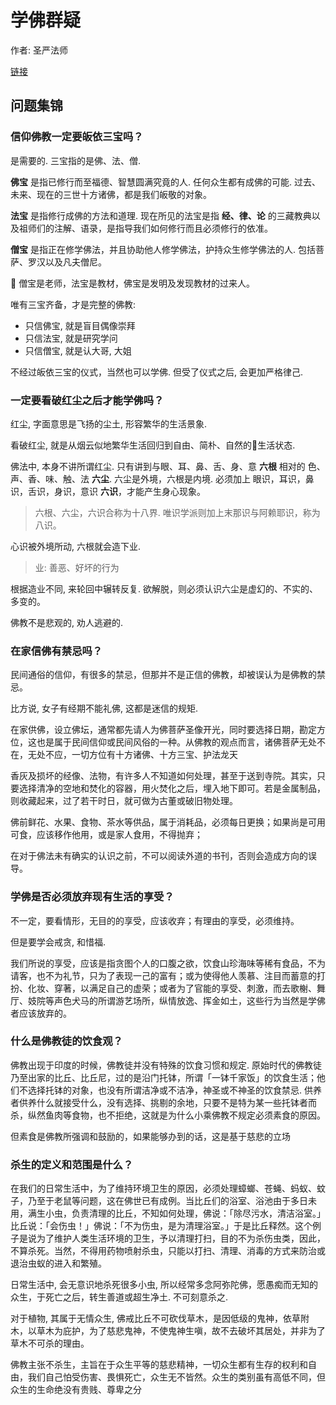 # 学佛群疑

作者: 圣严法师

[链接](http://www.fomen123.com/fo/zhuanji/xfqy/index.html)

## 问题集锦

### 信仰佛教一定要皈依三宝吗？　

是需要的.  三宝指的是佛、法、僧.

**佛宝** 是指已修行而至福德、智慧圆满究竟的人.  任何众生都有成佛的可能.  过去、未来、现在的三世十方诸佛，都是我们皈敬的对象。

**法宝** 是指修行成佛的方法和道理.  现在所见的法宝是指 **经、律、论** 的三藏教典以及祖师们的注解、语录，是指导我们如何修行而且必须修行的依准。　

**僧宝** 是指正在修学佛法，并且协助他人修学佛法，护持众生修学佛法的人.  包括菩萨、罗汉以及凡夫僧尼。

🌰 僧宝是老师，法宝是教材，佛宝是发明及发现教材的过来人。

唯有三宝齐备，才是完整的佛教:
* 只信佛宝, 就是盲目偶像崇拜
* 只信法宝, 就是研究学问
* 只信僧宝, 就是认大哥, 大姐

不经过皈依三宝的仪式，当然也可以学佛.  但受了仪式之后, 会更加严格律己.

### 一定要看破红尘之后才能学佛吗？

红尘, 字面意思是飞扬的尘土, 形容繁华的生活景象.

看破红尘, 就是从烟云似地繁华生活回归到自由、简朴、自然的生活状态.

佛法中, 本身不讲所谓红尘.  只有讲到与眼、耳、鼻、舌、身、意 **六根** 相对的 色、声、香、味、触、法 **六尘**.  六尘是外境，六根是内境.  必须加上 眼识，耳识，鼻识，舌识，身识，意识 **六识**，才能产生身心现象。

> 六根、六尘，六识合称为十八界.  唯识学派则加上末那识与阿赖耶识，称为八识。

心识被外境所动, 六根就会造下业.

> 业: 善恶、好坏的行为

根据造业不同, 来轮回中辗转反复.  欲解脱，则必须认识六尘是虚幻的、不实的、多变的。

佛教不是悲观的, 劝人逃避的. 

### 在家信佛有禁忌吗？

民间通俗的信仰，有很多的禁忌，但那并不是正信的佛教，却被误认为是佛教的禁忌。

比方说, 女子有经期不能礼佛, 这都是迷信的规矩.

在家供佛，设立佛坛，通常都先请人为佛菩萨圣像开光，同时要选择日期，勘定方位，这也是属于民间信仰或民间风俗的一种。从佛教的观点而言，诸佛菩萨无处不在，无处不应，一切方位有十方诸佛、十方三宝、护法龙天

香灰及损坏的经像、法物，有许多人不知道如何处理，甚至于送到寺院。其实，只要选择清净的空地和焚化的容器，用火焚化之后，埋入地下即可。若是金属制品，则收藏起来，过了若干时日，就可做为古董或破旧物处理。

佛前鲜花、水果、食物、茶水等供品，属于消耗品，必须每日更换；如果尚是可用可食，应该移作他用，或是家人食用，不得抛弃；

在对于佛法未有确实的认识之前，不可以阅读外道的书刊，否则会造成方向的误导。　

### 学佛是否必须放弃现有生活的享受？

不一定，要看情形，无目的的享受，应该收弃；有理由的享受，必须维持。

但是要学会戒贪, 和惜福.

我们所说的享受，应该是指贪图个人的口腹之欲，饮食山珍海味等稀有食品，不为请客，也不为礼节，只为了表现一己的富有；或为使得他人羡慕、注目而蓄意的打扮、化妆、穿著，以满足自己的虚荣；或者为了官能的享受、刺激，而去歌榭、舞厅、妓院等声色犬马的所谓游艺场所，纵情放逸、挥金如土，这些行为当然是学佛者应该放弃的。

###  什么是佛教徒的饮食观？　

佛教出现于印度的时候，佛教徒并没有特殊的饮食习惯和规定.  原始时代的佛教徒乃至出家的比丘、比丘尼，过的是沿门托钵，所谓「一钵千家饭」的饮食生活；他们不选择托钵的对象，也没有所谓洁净或不洁净，神圣或不神圣的饮食禁忌.  供养者供养什么就接受什么，没有选择、挑剔的余地，只要不是特为某一些托钵者而杀，纵然鱼肉等食物，也不拒绝，这就是为什么小乘佛教不规定必须素食的原因。　

但素食是佛教所强调和鼓励的，如果能够办到的话，这是基于慈悲的立场

### 杀生的定义和范围是什么？

在我们的日常生活中，为了维持环境卫生的原因，必须处理蟑螂、苍蝇、蚂蚁、蚊子，乃至于老鼠等问题，这在佛世已有成例。当比丘们的浴室、浴池由于多日未用，满生小虫，负责清理的比丘，不知如何处理，佛说：「除尽污水，清洁浴室。」比丘说：「会伤虫！」佛说：「不为伤虫，是为清理浴室。」于是比丘释然。这个例子是说为了维护人类生活环境的卫生，予以清理打扫，目的不为杀伤虫类，因此，不算杀死。当然，不得用药物喷射杀虫，只能以打扫、清理、消毒的方式来防治或退治虫蚁的进入和繁殖。

日常生活中, 会无意识地杀死很多小虫, 所以经常多念阿弥陀佛，愿愚痴而无知的众生，于死亡之后，转生善道或超生净土.  不可刻意杀之.

对于植物, 其属于无情众生, 佛戒比丘不可砍伐草木，是因低级的鬼神，依草附木，以草木为庇护，为了慈悲鬼神，不使鬼神生嗔，故不去破坏其居处，并非为了草木不可杀的理由。　

佛教主张不杀生，主旨在于众生平等的慈悲精神，一切众生都有生存的权利和自由，我们自己怕受伤害、畏惧死亡，众生无不皆然。众生的类别虽有高低不同，但众生的生命绝没有贵贱、尊卑之分